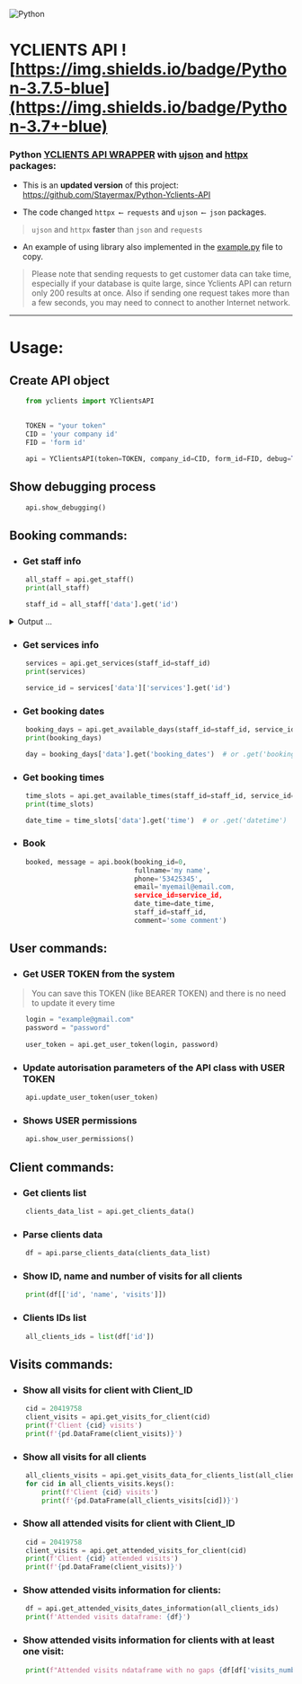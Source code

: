![Python](https://img.shields.io/badge/python-3670A0?style=for-the-badge&logo=python&logoColor=ffdd54)
# YCLIENTS API ![https://img.shields.io/badge/Python-3.7.5-blue](https://img.shields.io/badge/Python-3.7+-blue) 

### **Python [YCLIENTS API WRAPPER](https://github.com/CoolmixZero/yclients-api-python/blob/main/yclients.py "Opens yclients.py") with [ujson](https://pypi.org/project/ujson/ "Opens ujson documentation") and [httpx](https://www.python-httpx.org/ "Opens httpx documentation") packages:**

- This is an **updated version** of this project: https://github.com/Stayermax/Python-Yclients-API

- The code changed `httpx ⟵ requests` and `ujson ⟵ json` packages.
> `ujson` and `httpx` **faster** than `json` and `requests`

- An example of using library also implemented in the [example.py](https://github.com/CoolmixZero/yclients-api-python/blob/main/example.py "Opens example.py") file to copy.

> Please note that sending requests to get customer data can take time, especially if your database is quite large, since Yclients API can return only 200 results at once. Also if sending one request takes more than a few seconds, you may need to connect to another Internet network.

____

# Usage:
## Create API object
```python
    from yclients import YClientsAPI
    

    TOKEN = "your token"
    СID = 'your company id'
    FID = 'form id'

    api = YClientsAPI(token=TOKEN, company_id=СID, form_id=FID, debug=True)
```
## Show debugging process
```python
    api.show_debugging()
```
## Booking commands:
- ### Get staff info
```python
    all_staff = api.get_staff()
    print(all_staff)

    staff_id = all_staff['data'].get('id')
```

<details>
<summary>Output ...</summary>
    
```json
    {
      "success": true,
      "data": [
        {
          "id": "16",
          "name": "Вася",
          "bookable": true,
          "specialization": "Фельдшер",
          "position": {
            "id": 1,
            "title": "Администратор"
          },
          "show_rating": "1",
          "rating": "3",
          "votes_count": "1",
          "avatar": "https://yclients.com/images/no-master.png",
          "comments_count": "0",
          "weight": "11",
          "information": "<span></span>",
          "seance_date": 1443139200,
          "seances": []
        },
        {
          "id": "32",
          "name": "Петя",
          "bookable": false,
          "specialization": "Терапевт",
          "position": [],
          "show_rating": "1",
          "rating": "4",
          "votes_count": "1",
          "avatar": "https://yclients.com/images/no-master.png",
          "comments_count": "0",
          "weight": "8",
          "information": "<span></span>"
        }
      ],
      "meta": []
    }
```
    
</details>

- ### Get services info
```python
    services = api.get_services(staff_id=staff_id)
    print(services)

    service_id = services['data']['services'].get('id')
```
- ### Get booking dates
```python
    booking_days = api.get_available_days(staff_id=staff_id, service_id=service_id)
    print(booking_days)

    day = booking_days['data'].get('booking_dates')  # or .get('booking_days')
```
- ### Get booking times
```python
    time_slots = api.get_available_times(staff_id=staff_id, service_id=service_id, day=day)
    print(time_slots)

    date_time = time_slots['data'].get('time')  # or .get('datetime')
```
- ### Book
```python
    booked, message = api.book(booking_id=0, 
                               fullname='my name', 
                               phone='53425345', 
                               email='myemail@email.com, 
                               service_id=service_id, 
                               date_time=date_time, 
                               staff_id=staff_id, 
                               comment='some comment')
```
## User commands:
- ### Get USER TOKEN from the system
> You can save this TOKEN (like BEARER TOKEN) and there is no need to update it every time
```python
    login = "example@gmail.com"
    password = "password"
    
    user_token = api.get_user_token(login, password)
```
- ### Update autorisation parameters of the API class with USER TOKEN
```python
    api.update_user_token(user_token)
```
- ### Shows USER permissions
```python
    api.show_user_permissions()
```
## Client commands:
- ### Get clients list
```python
    clients_data_list = api.get_clients_data()
```
- ### Parse clients data
```python
    df = api.parse_clients_data(clients_data_list)
```  
- ### Show ID, name and number of visits for all clients
```python
    print(df[['id', 'name', 'visits']])
```
- ### Clients IDs list
```python
    all_clients_ids = list(df['id'])
```
## Visits commands:
- ### Show all visits for client with Client_ID
```python
    cid = 20419758
    client_visits = api.get_visits_for_client(cid)
    print(f'Client {cid} visits')
    print(f'{pd.DataFrame(client_visits)}')
```
- ### Show all visits for all clients
```python
    all_clients_visits = api.get_visits_data_for_clients_list(all_clients_ids)
    for cid in all_clients_visits.keys():
        print(f'Client {cid} visits')
        print(f'{pd.DataFrame(all_clients_visits[cid])}')
```
- ### Show all attended visits for client with Client_ID
```python
    cid = 20419758
    client_visits = api.get_attended_visits_for_client(cid)
    print(f'Client {cid} attended visits')
    print(f'{pd.DataFrame(client_visits)}')
```
- ### Show attended visits information for clients:
```python
    df = api.get_attended_visits_dates_information(all_clients_ids)
    print(f'Attended visits dataframe: {df}')
```
- ### Show attended visits information for clients with at least one visit:
```python
    print(f"Attended visits ndataframe with no gaps {df[df['visits_number']>0]}")
```
